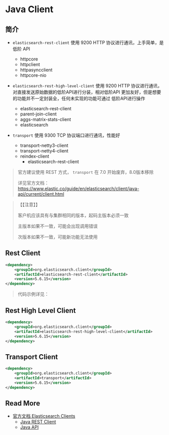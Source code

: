 # Java Client

## 简介

- `elasticsearch-rest-client` 使用 9200 HTTP 协议进行通讯，上手简单，是低阶 API

  - httpcore
  - httpclient
  - httpasyncclient
  - httpcore-nio

- `elasticsearch-rest-high-level-client` 使用 9200 HTTP 协议进行通讯，对直接发送原始数据的低阶API进行分装，相对低阶API 更加友好，但是想要的功能并不一定封装全，任何未实现的功能可通过 低阶API进行操作

  - elasticsearch-rest-client
  - parent-join-client
  - aggs-matrix-stats-client
  - elasticsearch

- `transport` 使用 9300 TCP 协议端口进行通讯，性能好

  - transport-netty3-client
  - transport-netty4-client
  - reindex-client
    - elasticsearch-rest-client

  

> 官方建议使用 REST 方式， `transport`  在 7.0 开始废弃，8.0版本移除
>
> 详见官方文档：https://www.elastic.co/guide/en/elasticsearch/client/java-api/current/client.html



>【【注意】】
>
>客户机应该具有与集群相同的版本，起码主版本必须一致
>
>主版本如果不一致，可能会出现调用错误
>
>次版本如果不一致，可能新功能无法使用

## Rest Client

```xml
<dependency>
    <groupId>org.elasticsearch.client</groupId>
    <artifactId>elasticsearch-rest-client</artifactId>
    <version>5.6.15</version>
</dependency>
```

> 代码示例详见：

## Rest High Level Client

```xml
<dependency>
    <groupId>org.elasticsearch.client</groupId>
    <artifactId>elasticsearch-rest-high-level-client</artifactId>
    <version>5.6.15</version>
</dependency>
```





## Transport Client

```xml
<dependency>
    <groupId>org.elasticsearch.client</groupId>
    <artifactId>transport</artifactId>
    <version>5.6.15</version>
</dependency>
```



## Read More

- [官方文档 Elasticsearch Clients](https://www.elastic.co/guide/en/elasticsearch/client/index.html)
  -  [Java REST Client](https://www.elastic.co/guide/en/elasticsearch/client/java-rest/current/index.html)
  -  [Java API](https://www.elastic.co/guide/en/elasticsearch/client/java-api/current/index.html)


